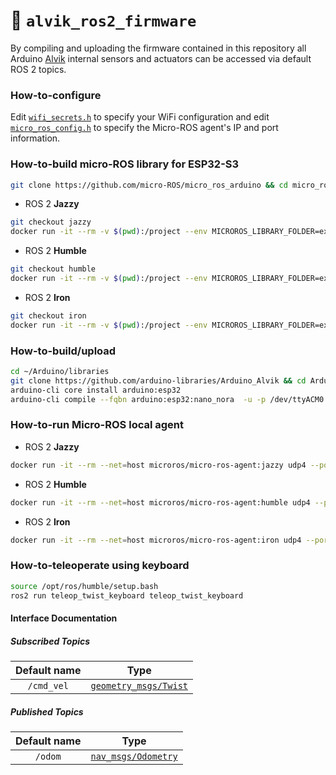 :floppy_disk: `alvik_ros2_firmware`
===================================

By compiling and uploading the firmware contained in this repository all Arduino [Alvik](https://store.arduino.cc/products/alvik) internal sensors and actuators can be accessed via default ROS 2 topics.

### How-to-configure
Edit [`wifi_secrets.h`](wifi_secrets.h) to specify your WiFi configuration and edit [`micro_ros_config.h`](micro_ros_config.h) to specify the Micro-ROS agent's IP and port information.

### How-to-build micro-ROS library for ESP32-S3
```bash
git clone https://github.com/micro-ROS/micro_ros_arduino && cd micro_ros_arduino
```
* ROS 2 **Jazzy**
```bash
git checkout jazzy
docker run -it --rm -v $(pwd):/project --env MICROROS_LIBRARY_FOLDER=extras microros/micro_ros_static_library_builder:jazzy -p esp32s3
```
* ROS 2 **Humble**
```bash
git checkout humble
docker run -it --rm -v $(pwd):/project --env MICROROS_LIBRARY_FOLDER=extras microros/micro_ros_static_library_builder:humble -p esp32s3
```
* ROS 2 **Iron**
```bash
git checkout iron
docker run -it --rm -v $(pwd):/project --env MICROROS_LIBRARY_FOLDER=extras microros/micro_ros_static_library_builder:iron -p esp32s3
```

### How-to-build/upload
```bash
cd ~/Arduino/libraries
git clone https://github.com/arduino-libraries/Arduino_Alvik && cd Arduino_Alvik
arduino-cli core install arduino:esp32
arduino-cli compile --fqbn arduino:esp32:nano_nora  -u -p /dev/ttyACM0
```

### How-to-run Micro-ROS local agent
* ROS 2 **Jazzy**
```bash
docker run -it --rm --net=host microros/micro-ros-agent:jazzy udp4 --port 8888 -v6
```
* ROS 2 **Humble**
```bash
docker run -it --rm --net=host microros/micro-ros-agent:humble udp4 --port 8888 -v6
```
* ROS 2 **Iron**
```bash
docker run -it --rm --net=host microros/micro-ros-agent:iron udp4 --port 8888 -v6
```

### How-to-teleoperate using keyboard
```bash
source /opt/ros/humble/setup.bash
ros2 run teleop_twist_keyboard teleop_twist_keyboard
```

#### Interface Documentation
##### Subscribed Topics
| Default name | Type |
|:------------:|:-:|
|  `/cmd_vel`  | [`geometry_msgs/Twist`](https://docs.ros2.org/galactic/api/geometry_msgs/msg/Twist.html) |

##### Published Topics
| Default name |                                       Type                                        |
|:------------:|:---------------------------------------------------------------------------------:|
|   `/odom`    | [`nav_msgs/Odometry`](https://docs.ros2.org/galactic/api/nav_msgs/msg/Odometry.html) |
